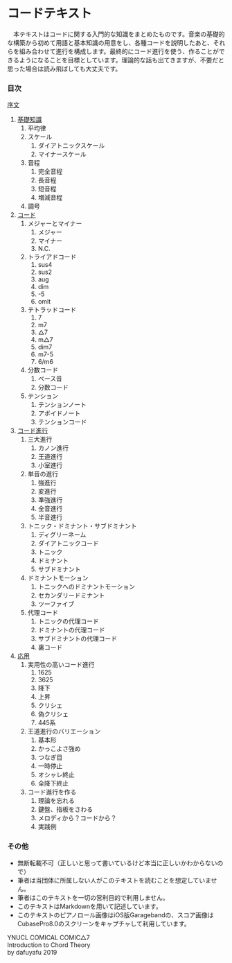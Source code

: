 # コードテキスト
　本テキストはコードに関する入門的な知識をまとめたものです。音楽の基礎的な構築から初めて用語と基本知識の用意をし、各種コードを説明したあと、それらを組み合わせて進行を構成します。最終的にコード進行を使う、作ることができるようになることを目標としています。理論的な話も出てきますが、不要だと思った場合は読み飛ばしても大丈夫です。

### 目次

[序文](chord_1.md)

1. [基礎知識](chord_1.md)	
	1. 平均律
	1. スケール
		1. ダイアトニックスケール
		2. マイナースケール
	1. 音程
		1. 完全音程
		2. 長音程
		3. 短音程
		4. 増減音程
	1. 調号
2. [コード](chord_2.md)
	1. メジャーとマイナー
		1. メジャー
		2. マイナー
		3. N.C.
	2. トライアドコード	
		1. sus4
		2. sus2
		3. aug
		4. dim
		5. -5
		6. omit
	3. テトラッドコード
		1. 7
		2. m7
		3. △7
		4. m△7
		5. dim7
		6. m7-5
		7. 6/m6
	4. 分数コード
		1. ベース音
		2. 分数コード
	5. テンション
		1. テンションノート
		1. アボイドノート
		2. テンションコード
3. [コード進行](chord_3.md)
	1. 三大進行
		1. カノン進行
		2. 王道進行
		3. 小室進行
	1. 単音の進行
		1. 強進行
		2. 変進行
		3. 準強進行
		4. 全音進行
		5. 半音進行
	1. トニック・ドミナント・サブドミナント
		1. ディグリーネーム
		2. ダイアトニックコード
		3. トニック
		4. ドミナント
		5. サブドミナント
	1. ドミナントモーション
		1. トニックへのドミナントモーション
		2. セカンダリードミナント
		3. ツーファイブ
	1. 代理コード
		1. トニックの代理コード
		2. ドミナントの代理コード
		3. サブドミナントの代理コード
		4. 裏コード
4. [応用](chord_4.md)	
	1. 実用性の高いコード進行	
		1. 1625
		2. 3625
		3. 降下
		4. 上昇
		5. クリシェ
		6. 偽クリシェ
		7. 445系
	1. 王道進行のバリエーション
		1. 基本形
		2. かっこよさ強め
		3. つなぎ目
		4. 一時停止
		5. オシャレ終止
		6. 全降下終止
	1. コード進行を作る	
		1. 理論を忘れる
		2. 鍵盤、指板をさわる
		3. メロディから？コードから？
		4. 実践例

### その他

* 無断転載不可（正しいと思って書いているけど本当に正しいかわからないので）
* 筆者は当団体に所属しない人がこのテキストを読むことを想定していません。
* 筆者はこのテキストを一切の営利目的で利用しません。
* このテキストはMarkdownを用いて記述しています。
* このテキストのピアノロール画像はiOS版Garagebandの、スコア画像はCubasePro8.0のスクリーンをキャプチャして利用しています。

YNUCL COMICAL COMIC△7  
Introduction to Chord Theory  
by dafuyafu 2019
